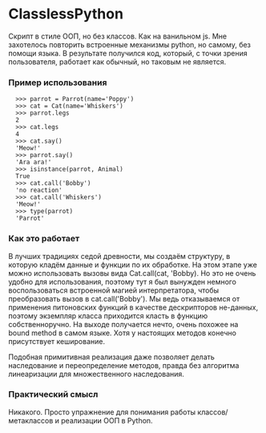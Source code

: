 # ClasslessPython

Cкрипт в стиле ООП, но без классов. Как на ванильном js. Мне захотелось повторить встроенные механизмы python, но самому, без помощи языка.
В результате получился код, который, с точки зрения пользователя, работает как обычный, но таковым не является.

### Пример использования
```
  >>> parrot = Parrot(name='Poppy')
  >>> cat = Cat(name='Whiskers')
  >>> parrot.legs
  2
  >>> cat.legs
  4
  >>> cat.say()
  'Meow!'
  >>> parrot.say()
  'Ara ara!'
  >>> isinstance(parrot, Animal)
  True
  >>> cat.call('Bobby')
  'no reaction'
  >>> cat.call('Whiskers')
  'Meow!'
  >>> type(parrot)
  'Parrot'
```
### Как это работает

В лучших традициях седой древности, мы создаём структуру, в которую кладём данные и функции по их обработке. На этом этапе уже можно использовать вызовы вида 
Cat.call(cat, 'Bobby). Но это не очень удобно для использования, поэтому тут я был вынужден немного воспользоваться встроенной магией интерпретатора, чтобы преобразовать вызов в cat.call('Bobby'). Мы ведь отказываемся от применения питоновских функций в качестве дескрипторов не-данных, поэтому экземпляр класса приходится
класть в функцию собственноручно. На выходе получается нечто, очень похожее на bound method в самом языке. Хотя у настоящих методов конечно присутствует кеширование.

Подобная примитивная реализация даже позволяет делать наследование и переопределение методов, правда без алгоритма линеаризации для множественного наследования.

### Практический смысл

Никакого. Просто упражнение для понимания работы классов/метаклассов и реализации ООП в Python.
